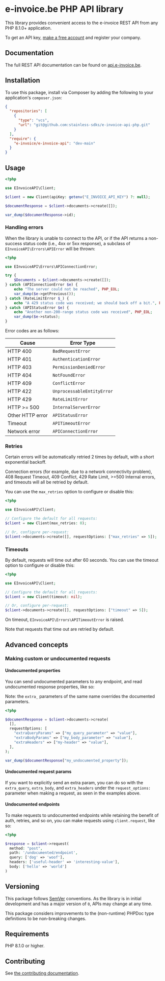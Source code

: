 # e-invoice.be PHP API library

This library provides convenient access to the e-invoice REST API from any PHP 8.1.0+ application.

To get an API key, [make a free account](https://app.e-invoice.be/register?ref=php) and register your company.

## Documentation

The full REST API documentation can be found on [api.e-invoice.be](https://api.e-invoice.be).

## Installation

To use this package, install via Composer by adding the following to your application's `composer.json`:

```json
{
  "repositories": [
    {
      "type": "vcs",
      "url": "git@github.com:stainless-sdks/e-invoice-api-php.git"
    }
  ],
  "require": {
    "e-invoice/e-invoice-api": "dev-main"
  }
}
```

## Usage

```php
<?php

use EInvoiceAPI\Client;

$client = new Client(apiKey: getenv("E_INVOICE_API_KEY") ?: null);

$documentResponse = $client->documents->create([]);

var_dump($documentResponse->id);
```

### Handling errors

When the library is unable to connect to the API, or if the API returns a non-success status code (i.e., 4xx or 5xx response), a subclass of `EInvoiceAPI\Errors\APIError` will be thrown:

```php
<?php

use EInvoiceAPI\Errors\APIConnectionError;

try {
    $Documents = $client->documents->create([]);
} catch (APIConnectionError $e) {
    echo "The server could not be reached", PHP_EOL;
    var_dump($e->getPrevious());
} catch (RateLimitError $_) {
    echo "A 429 status code was received; we should back off a bit.", PHP_EOL;
} catch (APIStatusError $e) {
    echo "Another non-200-range status code was received", PHP_EOL;
    var_dump($e->status);
}
```

Error codes are as follows:

| Cause            | Error Type                 |
| ---------------- | -------------------------- |
| HTTP 400         | `BadRequestError`          |
| HTTP 401         | `AuthenticationError`      |
| HTTP 403         | `PermissionDeniedError`    |
| HTTP 404         | `NotFoundError`            |
| HTTP 409         | `ConflictError`            |
| HTTP 422         | `UnprocessableEntityError` |
| HTTP 429         | `RateLimitError`           |
| HTTP >= 500      | `InternalServerError`      |
| Other HTTP error | `APIStatusError`           |
| Timeout          | `APITimeoutError`          |
| Network error    | `APIConnectionError`       |

### Retries

Certain errors will be automatically retried 2 times by default, with a short exponential backoff.

Connection errors (for example, due to a network connectivity problem), 408 Request Timeout, 409 Conflict, 429 Rate Limit, >=500 Internal errors, and timeouts will all be retried by default.

You can use the `max_retries` option to configure or disable this:

```php
<?php

use EInvoiceAPI\Client;

// Configure the default for all requests:
$client = new Client(max_retries: 0);

// Or, configure per-request:
$client->documents->create([], requestOptions: ["max_retries" => 5]);
```

### Timeouts

By default, requests will time out after 60 seconds. You can use the timeout option to configure or disable this:

```php
<?php

use EInvoiceAPI\Client;

// Configure the default for all requests:
$client = new Client(timeout: nil);

// Or, configure per-request:
$client->documents->create([], requestOptions: ["timeout" => 5]);
```

On timeout, `EInvoiceAPI\Errors\APITimeoutError` is raised.

Note that requests that time out are retried by default.

## Advanced concepts

### Making custom or undocumented requests

#### Undocumented properties

You can send undocumented parameters to any endpoint, and read undocumented response properties, like so:

Note: the `extra_` parameters of the same name overrides the documented parameters.

```php
<?php

$documentResponse = $client->documents->create(
  [],
  requestOptions: [
    "extraQueryParams" => ["my_query_parameter" => "value"],
    "extraBodyParams" => ["my_body_parameter" => "value"],
    "extraHeaders" => ["my-header" => "value"],
  ],
);

var_dump($documentResponse["my_undocumented_property"]);
```

#### Undocumented request params

If you want to explicitly send an extra param, you can do so with the `extra_query`, `extra_body`, and `extra_headers` under the `request_options:` parameter when making a request, as seen in the examples above.

#### Undocumented endpoints

To make requests to undocumented endpoints while retaining the benefit of auth, retries, and so on, you can make requests using `client.request`, like so:

```php
<?php

$response = $client->request(
  method: "post",
  path: '/undocumented/endpoint',
  query: ['dog' => 'woof'],
  headers: ['useful-header' => 'interesting-value'],
  body: ['hello' => 'world']
)
```

## Versioning

This package follows [SemVer](https://semver.org/spec/v2.0.0.html) conventions. As the library is in initial development and has a major version of `0`, APIs may change at any time.

This package considers improvements to the (non-runtime) PHPDoc type definitions to be non-breaking changes.

## Requirements

PHP 8.1.0 or higher.

## Contributing

See [the contributing documentation](https://github.com/stainless-sdks/e-invoice-api-php/tree/main/CONTRIBUTING.md).
